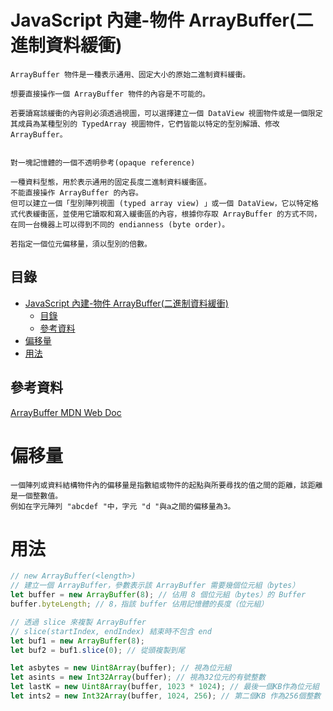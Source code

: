 # JavaScript 內建-物件 ArrayBuffer(二進制資料緩衝)

```
ArrayBuffer 物件是一種表示通用、固定大小的原始二進制資料緩衝。

想要直接操作一個 ArrayBuffer 物件的內容是不可能的。

若要讀寫該緩衝的內容則必須透過視圖，可以選擇建立一個 DataView 視圖物件或是一個限定其成員為某種型別的 TypedArray 視圖物件，它們皆能以特定的型別解讀、修改 ArrayBuffer。


對一塊記憶體的一個不透明參考(opaque reference)

一種資料型態，用於表示通用的固定長度二進制資料緩衝區。
不能直接操作 ArrayBuffer 的內容。
但可以建立一個「型別陣列視圖 (typed array view) 」或一個 DataView，它以特定格式代表緩衝區，並使用它讀取和寫入緩衝區的內容，根據你存取 ArrayBuffer 的方式不同，在同一台機器上可以得到不同的 endianness (byte order)。

若指定一個位元偏移量，須以型別的倍數。
```

## 目錄

- [JavaScript 內建-物件 ArrayBuffer(二進制資料緩衝)](#javascript-內建-物件-arraybuffer二進制資料緩衝)
	- [目錄](#目錄)
	- [參考資料](#參考資料)
- [偏移量](#偏移量)
- [用法](#用法)

## 參考資料

[ArrayBuffer MDN Web Doc](https://developer.mozilla.org/zh-TW/docs/Web/JavaScript/Reference/Global_Objects/ArrayBuffer)

# 偏移量

```
一個陣列或資料結構物件內的偏移量是指數組或物件的起點與所要尋找的值之間的距離，該距離是一個整數值。
例如在字元陣列 "abcdef "中，字元 "d "與a之間的偏移量為3。
```

# 用法

```JavaScript
// new ArrayBuffer(<length>)
// 建立一個 ArrayBuffer，參數表示該 ArrayBuffer 需要幾個位元組（bytes）
let buffer = new ArrayBuffer(8); // 佔用 8 個位元組（bytes）的 Buffer
buffer.byteLength; // 8，指該 buffer 佔用記憶體的長度（位元組）

// 透過 slice 來複製 ArrayBuffer
// slice(startIndex, endIndex) 結束時不包含 end
let buf1 = new ArrayBuffer(8);
let buf2 = buf1.slice(0); // 從頭複製到尾

let asbytes = new Uint8Array(buffer); // 視為位元組
let asints = new Int32Array(buffer); // 視為32位元的有號整數
let lastK = new Uint8Array(buffer, 1023 * 1024); // 最後一個KB作為位元組
let ints2 = new Int32Array(buffer, 1024, 256); // 第二個KB 作為256個整數
```
